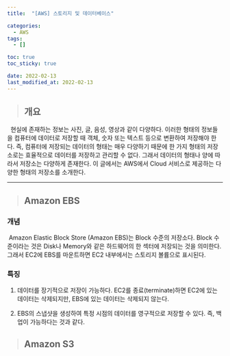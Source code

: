 ```yaml
---
title:  "[AWS] 스토리지 및 데이터베이스"

categories:
  - AWS
tags:
  - []

toc: true
toc_sticky: true

date: 2022-02-13
last_modified_at: 2022-02-13
---
```


> ## 개요

&nbsp; 현실에 존재하는 정보는 사진, 글, 음성, 영상과 같이 다양하다.
 이러한 형태의 정보들을 컴퓨터에 데이터로 저장할 때 객체, 숫자 또는 텍스트 등으로 변환하여 저장해야 한다. 
 즉, 컴퓨터에 저장되는 데이터의 형태는 매우 다양하기 때문에 한 가지 형태의 저장소로는 효율적으로 데이터를 저장하고 관리할 수 없다. 그래서 데이터의 형태나 양에 따라서 저장소는 다양하게 존재한다. 이 글에서는 AWS에서 Cloud 서비스로 제공하는 다양한 형태의 저장소를 소개한다.

---

> ## Amazon EBS

### 개념

&nbsp;Amazon Elastic Block Store (Amazon EBS)는 Block 수준의 저장소다. Block 수준이라는 것은 Disk나 Memory와 같은 하드웨어의 한 섹터에 저장되는 것을 의미한다. 그래서 EC2에 EBS를 마운트하면 EC2 내부에서는 스토리지 볼륨으로 표시된다. 

### 특징

1. 데이터를 장기적으로 저장이 가능하다. EC2를 종료(terminate)하면 EC2에 있는 데이터는 삭제되지만, EBS에 있는 데이터는 삭제되지 않는다.

2. EBS의 스냅샷을 생성하여 특정 시점의 데이터를 영구적으로 저장할 수 있다. 즉, 백업이 가능하다는 것과 같다.


> ## Amazon S3